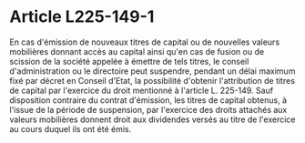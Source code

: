 # Article L225-149-1

En cas d'émission de nouveaux titres de capital ou de nouvelles valeurs mobilières donnant accès au capital ainsi qu'en cas de fusion ou de scission de la société appelée à émettre de tels titres, le conseil d'administration ou le directoire peut suspendre, pendant un délai maximum fixé par décret en Conseil d'Etat, la possibilité d'obtenir l'attribution de titres de capital par l'exercice du droit mentionné à l'article L. 225-149.   Sauf disposition contraire du contrat d'émission, les titres de capital obtenus, à l'issue de la période de suspension, par l'exercice des droits attachés aux valeurs mobilières donnent droit aux dividendes versés au titre de l'exercice au cours duquel ils ont été émis.